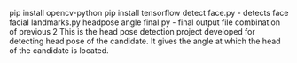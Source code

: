 pip install opencv-python
pip install tensorflow
detect face.py - detects face
facial landmarks.py
headpose angle final.py - final output file combination of previous 2
This is the head pose detection project developed for detecting head pose of the candidate.
It gives the angle at which the head of the candidate is located.
